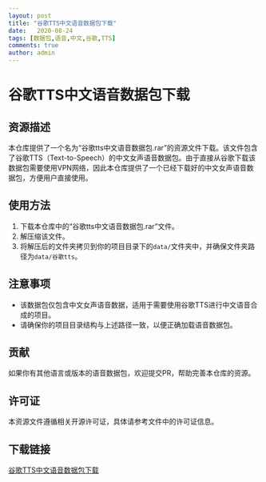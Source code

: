 ```yaml
---
layout: post
title: "谷歌TTS中文语音数据包下载"
date:   2020-08-24
tags: [数据包,语音,中文,谷歌,TTS]
comments: true
author: admin
---
```

# 谷歌TTS中文语音数据包下载

## 资源描述

本仓库提供了一个名为“谷歌tts中文语音数据包.rar”的资源文件下载。该文件包含了谷歌TTS（Text-to-Speech）的中文女声语音数据包。由于直接从谷歌下载该数据包需要使用VPN网络，因此本仓库提供了一个已经下载好的中文女声语音数据包，方便用户直接使用。

## 使用方法

1. 下载本仓库中的“谷歌tts中文语音数据包.rar”文件。
2. 解压缩该文件。
3. 将解压后的文件夹拷贝到你的项目目录下的`data/`文件夹中，并确保文件夹路径为`data/谷歌tts`。

## 注意事项

- 该数据包仅包含中文女声语音数据，适用于需要使用谷歌TTS进行中文语音合成的项目。
- 请确保你的项目目录结构与上述路径一致，以便正确加载语音数据包。

## 贡献

如果你有其他语言或版本的语音数据包，欢迎提交PR，帮助完善本仓库的资源。

## 许可证

本资源文件遵循相关开源许可证，具体请参考文件中的许可证信息。

## 下载链接

[谷歌TTS中文语音数据包下载](https://pan.quark.cn/s/d6787ce4fe86)
